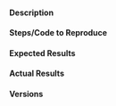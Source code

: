 <!-- Instructions For Filing a Bug: https://github.com/giotto-learn/flagser-pybind/blob/master/CONTRIBUTING.md -->

#### Description
<!-- Example: Joblib Error thrown when calling fit on LatentDirichletAllocation with evaluate_every > 0-->

#### Steps/Code to Reproduce
<!--
If the code is too long, feel free to put it in a public gist and link
it in the issue: https://gist.github.com
-->

#### Expected Results
<!-- Example: No error is thrown. Please paste or describe the expected results.-->

#### Actual Results
<!-- Please paste or specifically describe the actual output or traceback. -->

#### Versions
<!--
Please run the following snippet and paste the output below.
import platform; print(platform.platform())
import sys; print("Python", sys.version)
import sklearn; print("flagser-pybind", flagser_pybind.__version__)
-->


<!-- Thanks for contributing! -->
